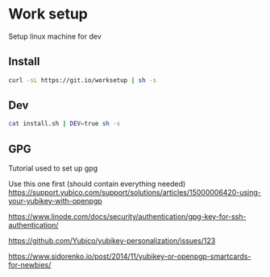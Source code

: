 # Work setup

Setup linux machine for dev

## Install

```bash
curl -sL https://git.io/worksetup | sh -s
```

## Dev

```bash
cat install.sh | DEV=true sh -s
```

## GPG

Tutorial used to set up gpg

Use this one first (should contain everything needed) https://support.yubico.com/support/solutions/articles/15000006420-using-your-yubikey-with-openpgp

https://www.linode.com/docs/security/authentication/gpg-key-for-ssh-authentication/

https://github.com/Yubico/yubikey-personalization/issues/123

https://www.sidorenko.io/post/2014/11/yubikey-or-openpgp-smartcards-for-newbies/
